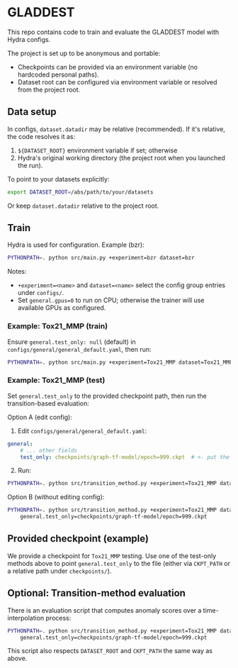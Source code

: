 # GLADDEST

This repo contains code to train and evaluate the GLADDEST model with Hydra configs.

The project is set up to be anonymous and portable:
- Checkpoints can be provided via an environment variable (no hardcoded personal paths).
- Dataset root can be configured via environment variable or resolved from the project root.


## Data setup

In configs, `dataset.datadir` may be relative (recommended). If it's relative, the code resolves it as:
1) `${DATASET_ROOT}` environment variable if set; otherwise
2) Hydra's original working directory (the project root when you launched the run).

To point to your datasets explicitly:

```bash
export DATASET_ROOT=/abs/path/to/your/datasets
```

Or keep `dataset.datadir` relative to the project root.

## Train

Hydra is used for configuration. Example (bzr):

```bash
PYTHONPATH=. python src/main.py +experiment=bzr dataset=bzr
```

Notes:
- `+experiment=<name>` and `dataset=<name>` select the config group entries under `configs/`.
- Set `general.gpus=0` to run on CPU; otherwise the trainer will use available GPUs as configured.

### Example: Tox21_MMP (train)

Ensure `general.test_only: null` (default) in `configs/general/general_default.yaml`, then run:

```bash
PYTHONPATH=. python src/main.py +experiment=Tox21_MMP dataset=Tox21_MMP
```

### Example: Tox21_MMP (test)

Set `general.test_only` to the provided checkpoint path, then run the transition-based evaluation:

Option A (edit config):

1) Edit `configs/general/general_default.yaml`:

```yaml
general:
	# ... other fields
	test_only: checkpoints/graph-tf-model/epoch=999.ckpt  # <- put the provided ckpt path here
```

2) Run:

```bash
PYTHONPATH=. python src/transition_method.py +experiment=Tox21_MMP dataset=Tox21_MMP
```

Option B (without editing config):

```bash
PYTHONPATH=. python src/transition_method.py +experiment=Tox21_MMP dataset=Tox21_MMP \
	general.test_only=checkpoints/graph-tf-model/epoch=999.ckpt
```

## Provided checkpoint (example)

We provide a checkpoint for `Tox21_MMP` testing. Use one of the test-only methods above to point `general.test_only` to the file (either via `CKPT_PATH` or a relative path under `checkpoints/`).

## Optional: Transition-method evaluation

There is an evaluation script that computes anomaly scores over a time-interpolation process:

```bash
PYTHONPATH=. python src/transition_method.py +experiment=Tox21_MMP dataset=Tox21_MMP \
	general.test_only=checkpoints/graph-tf-model/epoch=999.ckpt
```

This script also respects `DATASET_ROOT` and `CKPT_PATH` the same way as above.

